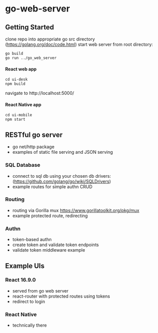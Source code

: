 # go-web-server
## Getting Started
clone repo into appropriate go src directory (https://golang.org/doc/code.html)
start web server from root directory:
```
go build
go run ../go_web_server
```
#### React web app
```
cd ui-desk
npm build
```
navigate to http://localhost:5000/

#### React Native app
```
cd ui-mobile
npm start
```


## RESTful go server
  * go net/http package
  * examples of static file serving and JSON serving
  ### SQL Database
  * connect to sql db using your chosen db drivers: (https://github.com/golang/go/wiki/SQLDrivers)
  * example routes for simple authn CRUD 
  ### Routing
  * routing via Gorilla mux https://www.gorillatoolkit.org/pkg/mux
  * example protected route, redirecting
  ### Authn
  * token-based authn
  * create token and validate token endpoints
  * validate token middleware example
  
## Example UIs
  ### React 16.9.0
  * served from go web server
  * react-router with protected routes using tokens
  * redirect to login
  
  ### React Native
  * technically there
